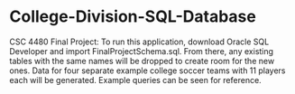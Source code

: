 # College-Division-SQL-Database
CSC 4480 Final Project:
To run this application, download Oracle SQL Developer and import FinalProjectSchema.sql. From there, any existing tables with the same names will be dropped to create room for the new ones. Data for four separate example college soccer teams with 11 players each will be generated. Example queries can be seen for reference.
